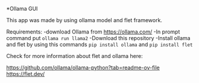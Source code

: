 *Ollama GUI

This app was made by using ollama model and flet framework.

Requirements:
    -download Ollama from https://ollama.com/
    -In prompt command put ```ollama run llama2```
    -Download this repository
    -Install ollama and flet by using this commands ```pip install ollama``` and ```pip install flet```

Check for more information about flet and ollama here:

https://github.com/ollama/ollama-python?tab=readme-ov-file
https://flet.dev/
